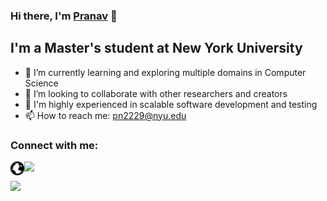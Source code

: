 ### Hi there, I'm [Pranav][website] 👋

## I'm a Master's student at New York University
- 🌱 I’m currently learning and exploring multiple domains in Computer Science 
- 👯 I’m looking to collaborate with other researchers and creators
- 🔭 I'm highly experienced in scalable software development and testing 
- 📫 How to reach me: <a href="mailto:pn2229@nyu.edu">pn2229@nyu.edu</a>

### Connect with me:

[<img align="left" alt="bhanu-mbvg.github.io" width="22px" padding="5px" src="https://raw.githubusercontent.com/iconic/open-iconic/master/svg/globe.svg" />][website] <!--[<img align="left" width="22px" padding="5px" src="https://cdn.jsdelivr.net/npm/simple-icons@v3/icons/twitter.svg" />][twitter]--> [<img align="left" width="22px" padding="5px" src="https://cdn.jsdelivr.net/npm/simple-icons@v3/icons/linkedin.svg" />][linkedin]
<br>

<img align="left" src="https://github-readme-stats.vercel.app/api?username=PranavN1234&count_private=true&hide=stars&show_icons=true&hide_border=true" />

[website]: https://pranavn1234.github.io/Portfolio/
[linkedin]: [https://www.linkedin.com/in/bvg/](https://www.linkedin.com/in/pranavniyer/)
